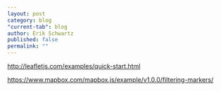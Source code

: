 ```yaml
---
layout: post
category: blog
"current-tab": blog
author: Erik Schwartz
published: false
permalink: ""
---
```


http://leafletjs.com/examples/quick-start.html

https://www.mapbox.com/mapbox.js/example/v1.0.0/filtering-markers/